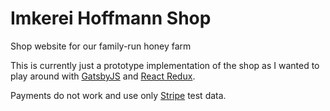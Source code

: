 # Imkerei Hoffmann Shop

Shop website for our family-run honey farm

This is currently just a prototype implementation of the shop as I wanted to play around with [GatsbyJS](https://www.gatsbyjs.org/) and [React Redux](https://github.com/reduxjs/react-redux).

Payments do not work and use only [Stripe](https://stripe.com/) test data.
